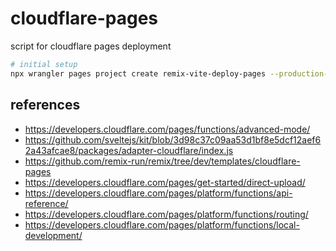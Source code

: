 # cloudflare-pages

script for cloudflare pages deployment

```sh
# initial setup
npx wrangler pages project create remix-vite-deploy-pages --production-branch main
```

## references

- https://developers.cloudflare.com/pages/functions/advanced-mode/
- https://github.com/sveltejs/kit/blob/3d98c37c09aa53d1bf8e5dcf12aef62a43afcae8/packages/adapter-cloudflare/index.js
- https://github.com/remix-run/remix/tree/dev/templates/cloudflare-pages
- https://developers.cloudflare.com/pages/get-started/direct-upload/
- https://developers.cloudflare.com/pages/platform/functions/api-reference/
- https://developers.cloudflare.com/pages/platform/functions/routing/
- https://developers.cloudflare.com/pages/platform/functions/local-development/
